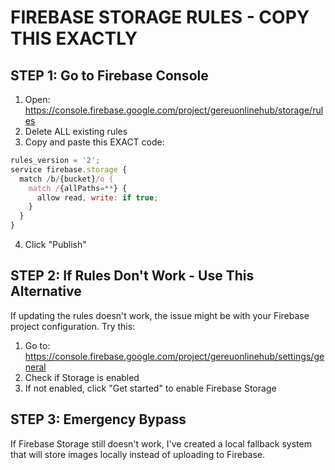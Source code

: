 # FIREBASE STORAGE RULES - COPY THIS EXACTLY

## STEP 1: Go to Firebase Console
1. Open: https://console.firebase.google.com/project/gereuonlinehub/storage/rules
2. Delete ALL existing rules
3. Copy and paste this EXACT code:

```javascript
rules_version = '2';
service firebase.storage {
  match /b/{bucket}/o {
    match /{allPaths=**} {
      allow read, write: if true;
    }
  }
}
```

4. Click "Publish"

## STEP 2: If Rules Don't Work - Use This Alternative

If updating the rules doesn't work, the issue might be with your Firebase project configuration. Try this:

1. Go to: https://console.firebase.google.com/project/gereuonlinehub/settings/general
2. Check if Storage is enabled
3. If not enabled, click "Get started" to enable Firebase Storage

## STEP 3: Emergency Bypass

If Firebase Storage still doesn't work, I've created a local fallback system that will store images locally instead of uploading to Firebase.
